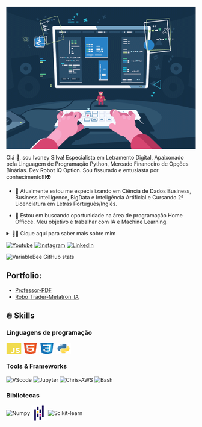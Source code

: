 

<!-- GIF -->
<p align="left">
  <img align="center" src="https://github.com/IvoneySilva/IvoneySilva/blob/main/download.gif" alt="Imagem">
</p>


<!-- Presentation -->
<p>
  Olá 👋, sou Ivoney Silva! Especialista em Letramento Digital, Apaixonado pela Linguagem de Programação Python, Mercado Financeiro de Opções Binárias. Dev Robot IQ Option.
  Sou fissurado e entusiasta por conhecimento!!!👽

  - 🌱 Atualmente estou me especializando em Ciência de Dados Business, Business intelligence, BigData e Inteligência Artificial e Cursando 2ª Licenciatura em Letras Português/Inglês.

  - 🔭 Estou em buscando oportunidade na área de programação Home Officce. Meu objetivo é trabalhar com IA e Machine Learning.
</p>

<!-- Dropdown -->
<details>
  <summary>👨‍💻 Cique aqui para saber mais sobre mim</summary>
 💬 Professor há mais de 23 anos e Pedagogo há mais de  06 anos;
Cursando 2ª Licenciatura em Letras Português/Ingles;
Especialista em Letramento Digital; Universidade do estado do Amazonas – UEA.
Cursando Pós-graduação em Business Intelligence, Big Data e Inteligência Artificial na Faculdade Focus;
Cursando Pós-graduação em Ciência de Dados na Faculdade Focus;
Cursando Python Impressionador   Instituição Hashtag Treinamentos;
Cursando Formação Python Developer  Instituição  DIO;
Técnico em meio Ambiente;
Trader há mais de 06 anos;
Um dos pioneiros no Brasil operar com Estratégias automatizados (Robôs Traders) AutoTrade;
Opera com Robôs traders há mais de 04 anos;
CEO do Robô Trader Metatron e Robô Trader Metatron Versão Fênix
CEO do  Gerador de Sinais Metatron;
CEO da Empresa Extreme Corporation (Especializada na criação de Robôs  com Licenças para Trader empreendedores) – Robôs para Revenda na Corretora Iq Option.
CEO Canal Quero Ser Trader (Canal voltado ao Ensino de trader Manual e Automático )

 \o/
 
</details>

<!-- Links -->
[![Youtube](https://img.shields.io/badge/YouTube-FF0000?style=for-the-badge&logo=youtube&logoColor=white)](https://www.youtube.com/c/Querosertraderivoneysilva)
[![Instagram](https://img.shields.io/badge/Instagram-E4405F?style=for-the-badge&logo=instagram&logoColor=white)](https://www.instagram.com/ivoney_silva_trader/)
[![LinkedIn](https://img.shields.io/badge/LinkedIn-0077B5?style=for-the-badge&logo=linkedin&logoColor=white)](https://www.linkedin.com/in/ivoney-da-silva-oliveira-346138160/)


<!-- GithubStats -->
![VariableBee GitHub stats](https://github-readme-stats.vercel.app/api?username=IvoneySilva&show_icons=true&theme=gotham)

<!-- Portfolio -->
## Portfolio:
- [Professor-PDF](https://github.com/IvoneySilva/professor-pdf)
- [Robo_Trader-Metatron_IA](https://github.com/IvoneySilva/robo_trader-metatron_ia)



## 🔥 Skills
<!-- Skills: Linguagens de programação -->
  <div style="flex-basis: 48%;">
    <h3>Linguagens de programação</h3>
    <img align="center" alt="Js" height="30" width="40" src="https://raw.githubusercontent.com/devicons/devicon/master/icons/javascript/javascript-plain.svg">
    <img align="center" alt="HTML" height="30" width="40" src="https://raw.githubusercontent.com/devicons/devicon/master/icons/html5/html5-original.svg">
    <img align="center" alt="CSS" height="30" width="40" src="https://raw.githubusercontent.com/devicons/devicon/master/icons/css3/css3-original.svg">
    <img align="center" alt="Python" height="30" width="40" src="https://raw.githubusercontent.com/devicons/devicon/master/icons/python/python-original.svg">
  </div>
  
  <!-- Skills: Ferramentas & Frameworks -->
  <div style="flex-basis: 48%;">
    <h3>Tools & Frameworks</h3>
    <img align="center" alt="VScode" height="30" width="40" src="https://cdn.jsdelivr.net/gh/devicons/devicon/icons/vscode/vscode-original.svg">
    <img align="center" alt="Jupyter" height="30" width="40" src="https://cdn.jsdelivr.net/gh/devicons/devicon/icons/jupyter/jupyter-original.svg">
    <img align="center" alt="Chris-AWS" height="30" width="40" src="https://cdn.jsdelivr.net/gh/devicons/devicon/icons/git/git-original.svg">
    <img align="center" alt="Bash" height="30" width="40" src="https://cdn.jsdelivr.net/gh/devicons/devicon/icons/bash/bash-original.svg">
  </div>
  
  <!-- Skills: Bibliotecas -->
  <div style="flex-basis: 48%;">
    <h3>Bibliotecas</h3>
    <img align="center" alt="Numpy" height="30" width="40" src="https://cdn.jsdelivr.net/gh/devicons/devicon/icons/numpy/numpy-original.svg">
    <img align="center" alt="Pandas" src="https://raw.githubusercontent.com/devicons/devicon/2ae2a900d2f041da66e950e4d48052658d850630/icons/pandas/pandas-original.svg" alt="pandas" width="40" height="40"/>
    <img align="center" alt="Scikit-learn" src="https://upload.wikimedia.org/wikipedia/commons/0/05/Scikit_learn_logo_small.svg" alt="scikit_learn" width="40" height="40"/>
  </div>
